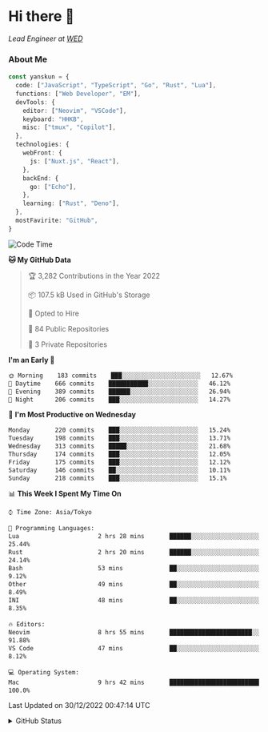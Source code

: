 # Hi there&nbsp;:wave:

_Lead Engineer at [WED](https://github.com/wedinc)_

### About Me

```ts
const yanskun = {
  code: ["JavaScript", "TypeScript", "Go", "Rust", "Lua"],
  functions: ["Web Developer", "EM"],
  devTools: {
    editor: ["Neovim", "VSCode"],
    keyboard: "HHKB",
    misc: ["tmux", "Copilot"],
  },
  technologies: {
    webFront: {
      js: ["Nuxt.js", "React"],
    },
    backEnd: {
      go: ["Echo"],
    },
    learning: ["Rust", "Deno"],
  },
  mostFavirite: "GitHub",
}
```

<!--START_SECTION:waka-->
![Code Time](http://img.shields.io/badge/Code%20Time-58%20hrs%2033%20mins-blue)

**🐱 My GitHub Data** 

> 🏆 3,282 Contributions in the Year 2022
 > 
> 📦 107.5 kB Used in GitHub's Storage 
 > 
> 💼 Opted to Hire
 > 
> 📜 84 Public Repositories 
 > 
> 🔑 3 Private Repositories  
 > 
**I'm an Early 🐤** 

```text
🌞 Morning    183 commits    ███░░░░░░░░░░░░░░░░░░░░░░   12.67% 
🌆 Daytime    666 commits    ███████████░░░░░░░░░░░░░░   46.12% 
🌃 Evening    389 commits    ██████░░░░░░░░░░░░░░░░░░░   26.94% 
🌙 Night      206 commits    ███░░░░░░░░░░░░░░░░░░░░░░   14.27%

```
📅 **I'm Most Productive on Wednesday** 

```text
Monday       220 commits    ███░░░░░░░░░░░░░░░░░░░░░░   15.24% 
Tuesday      198 commits    ███░░░░░░░░░░░░░░░░░░░░░░   13.71% 
Wednesday    313 commits    █████░░░░░░░░░░░░░░░░░░░░   21.68% 
Thursday     174 commits    ███░░░░░░░░░░░░░░░░░░░░░░   12.05% 
Friday       175 commits    ███░░░░░░░░░░░░░░░░░░░░░░   12.12% 
Saturday     146 commits    ██░░░░░░░░░░░░░░░░░░░░░░░   10.11% 
Sunday       218 commits    ███░░░░░░░░░░░░░░░░░░░░░░   15.1%

```


📊 **This Week I Spent My Time On** 

```text
⌚︎ Time Zone: Asia/Tokyo

💬 Programming Languages: 
Lua                      2 hrs 28 mins       ██████░░░░░░░░░░░░░░░░░░░   25.44% 
Rust                     2 hrs 20 mins       ██████░░░░░░░░░░░░░░░░░░░   24.14% 
Bash                     53 mins             ██░░░░░░░░░░░░░░░░░░░░░░░   9.12% 
Other                    49 mins             ██░░░░░░░░░░░░░░░░░░░░░░░   8.49% 
INI                      48 mins             ██░░░░░░░░░░░░░░░░░░░░░░░   8.35%

🔥 Editors: 
Neovim                   8 hrs 55 mins       ███████████████████████░░   91.88% 
VS Code                  47 mins             ██░░░░░░░░░░░░░░░░░░░░░░░   8.12%

💻 Operating System: 
Mac                      9 hrs 42 mins       █████████████████████████   100.0%

```


 Last Updated on 30/12/2022 00:47:14 UTC
<!--END_SECTION:waka-->

<details>
<summary>GitHub Status</summary>
<picture>
  <source media="(prefers-color-scheme: dark)" srcset="https://raw.githubusercontent.com/yanskun/yanskun/master/profile-summary-card-output/nord_dark/0-profile-details.svg">
 <img src="https://raw.githubusercontent.com/yanskun/yanskun/master/profile-summary-card-output/default/0-profile-details.svg">
</picture>
<br>
<picture>
  <source media="(prefers-color-scheme: dark)" srcset="https://raw.githubusercontent.com/yanskun/yanskun/master/profile-summary-card-output/nord_dark/1-repos-per-language.svg">
 <img src="https://raw.githubusercontent.com/yanskun/yanskun/master/profile-summary-card-output/default/1-repos-per-language.svg">
</picture>
<picture>
  <source media="(prefers-color-scheme: dark)" srcset="https://raw.githubusercontent.com/yanskun/yanskun/master/profile-summary-card-output/nord_dark/2-most-commit-language.svg">
 <img src="https://raw.githubusercontent.com/yanskun/yanskun/master/profile-summary-card-output/default/2-most-commit-language.svg">
</picture>
<br>
<picture>
  <source media="(prefers-color-scheme: dark)" srcset="https://raw.githubusercontent.com/yanskun/yanskun/master/profile-summary-card-output/nord_dark/3-stats.svg">
 <img src="https://raw.githubusercontent.com/yanskun/yanskun/master/profile-summary-card-output/default/3-stats.svg">
</picture>
<picture>
  <source media="(prefers-color-scheme: dark)" srcset="https://raw.githubusercontent.com/yanskun/yanskun/master/profile-summary-card-output/nord_dark/4-productive-time.svg">
 <img src="https://raw.githubusercontent.com/yanskun/yanskun/master/profile-summary-card-output/default/4-productive-time.svg">
</picture>
</details>
